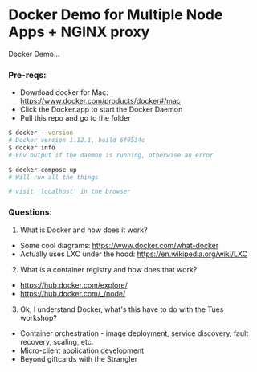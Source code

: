 # Docker Demo for Multiple Node Apps + NGINX proxy
Docker Demo...

### Pre-reqs:
 * Download docker for Mac: https://www.docker.com/products/docker#/mac
 * Click the Docker.app to start the Docker Daemon
 * Pull this repo and go to the folder

````sh
$ docker --version
# Docker version 1.12.1, build 6f9534c
$ docker info
# Env output if the daemon is running, otherwise an error

$ docker-compose up
# Will run all the things

# visit 'localhost' in the browser
````

### Questions:

 1. What is Docker and how does it work?
   * Some cool diagrams: https://www.docker.com/what-docker
   * Actually uses LXC under the hood: https://en.wikipedia.org/wiki/LXC
 2. What is a container registry and how does that work?
   * https://hub.docker.com/explore/
   * https://hub.docker.com/_/node/
 3. Ok, I understand Docker, what's this have to do with the Tues workshop?
   * Container orchestration - image deployment, service discovery, fault recovery, scaling, etc.
   * Micro-client application development
   * Beyond giftcards with the Strangler
